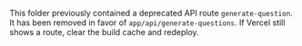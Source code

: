 This folder previously contained a deprecated API route `generate-question`.
It has been removed in favor of `app/api/generate-questions`.
If Vercel still shows a route, clear the build cache and redeploy.
